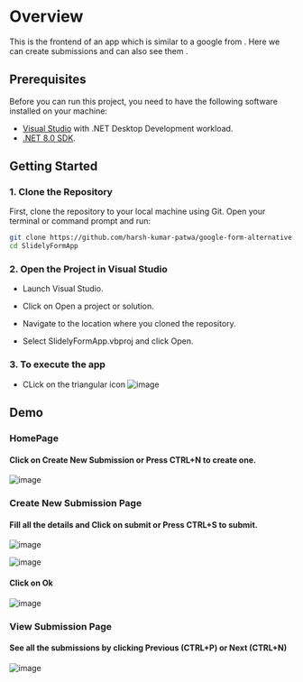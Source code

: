 # Overview 

This is the frontend of an app which is similar to a google from . Here we can create submissions and can also see them . 

## Prerequisites

Before you can run this project, you need to have the following software installed on your machine:

- [Visual Studio](https://visualstudio.microsoft.com/) with .NET Desktop Development workload.
- [.NET 8.0 SDK](https://dotnet.microsoft.com/download/dotnet/8.0).


## Getting Started

### 1. Clone the Repository

First, clone the repository to your local machine using Git. Open your terminal or command prompt and run:

```bash
git clone https://github.com/harsh-kumar-patwa/google-form-alternative.git
cd SlidelyFormApp
```

### 2. Open the Project in Visual Studio

* Launch Visual Studio.

* Click on Open a project or solution.

* Navigate to the location where you cloned the repository.
  
* Select SlidelyFormApp.vbproj and click Open.

### 3. To execute the app 

* CLick on the triangular icon ![image](https://github.com/harsh-kumar-patwa/google-form-alternative/assets/135590545/cb4fafc2-88dc-4a6b-a9c9-613ce88236eb)

## Demo 

### HomePage

#### Click on Create New Submission or Press CTRL+N to create one.

![image](https://github.com/harsh-kumar-patwa/google-form-alternative/assets/135590545/34d825f1-322a-4f46-a5e2-39f5333ea036)  


 ### Create New Submission Page

#### Fill all the details and Click on submit or Press CTRL+S to submit.
  
![image](https://github.com/harsh-kumar-patwa/google-form-alternative/assets/135590545/44170244-28d6-45d5-8d11-d1daeb2bb254)  
 

![image](https://github.com/harsh-kumar-patwa/google-form-alternative/assets/135590545/2b475ced-9f19-437a-b89c-5937b17abaa4)  


 #### Click on Ok

![image](https://github.com/harsh-kumar-patwa/google-form-alternative/assets/135590545/9c025b20-1c53-4ff6-a5e8-edb993df6378)


### View Submission Page

#### See all the submissions by clicking Previous (CTRL+P) or Next (CTRL+N)

![image](https://github.com/harsh-kumar-patwa/google-form-alternative/assets/135590545/36eb0f2b-3928-4f7c-9258-553b57e29ae2)







